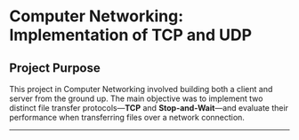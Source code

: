 # Computer Networking: Implementation of TCP and UDP

## Project Purpose

This project in Computer Networking involved building both a client and server from the ground up. The main objective was to implement two distinct file transfer protocols—**TCP** and **Stop-and-Wait**—and evaluate their performance when transferring files over a network connection.


---
